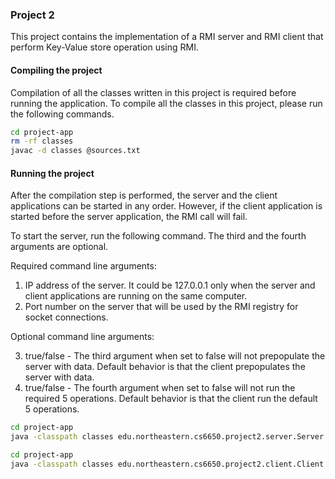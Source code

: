 ### Project 2

This project contains the implementation of a RMI server and RMI client that perform Key-Value store operation using RMI.

#### Compiling the project

Compilation of all the classes written in this project is required before running the application. To compile all the classes in this project, please run the following commands.
```bash
cd project-app
rm -rf classes
javac -d classes @sources.txt
```

#### Running the project

After the compilation step is performed, the server and the client applications can be started in any order. However, if the client application is started before the server application, the RMI call will fail. 

To start the server, run the following command. The third and the fourth arguments are optional. 

Required command line arguments:

1. IP address of the server. It could be 127.0.0.1 only when the server and client applications are running on the same computer.
2. Port number on the server that will be used by the RMI registry for socket connections. 

Optional command line arguments:

3. true/false - The third argument when set to false will not prepopulate the server with data. Default behavior is that the client prepopulates the server with data.
4. true/false - The fourth argument when set to false will not run the required 5 operations. Default behavior is that the client run the default 5 operations.

```bash
cd project-app
java -classpath classes edu.northeastern.cs6650.project2.server.Server <server ip address> <server port> <true/false> <true/false>
```

```bash
cd project-app
java -classpath classes edu.northeastern.cs6650.project2.client.Client <server ip address> <server port> 
```
